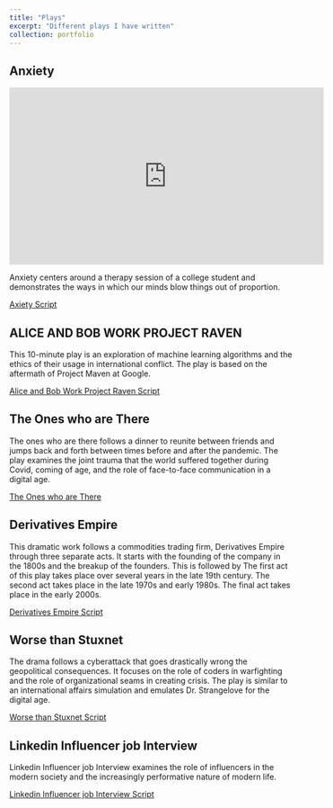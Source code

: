 ```yaml
---
title: "Plays"
excerpt: "Different plays I have written"
collection: portfolio
---
```


## Anxiety

<iframe width="560" height="315" src="https://www.youtube.com/embed/EbFLNuMhFMU?si=gcNafNFHDdq3P2dQ" title="YouTube video player" frameborder="0" allow="accelerometer; autoplay; clipboard-write; encrypted-media; gyroscope; picture-in-picture; web-share" referrerpolicy="strict-origin-when-cross-origin" allowfullscreen></iframe>

Anxiety centers around a therapy session of a college student and demonstrates the ways in which our minds blow things out of proportion.

[Axiety Script](/files/Anxiety.docx)

## ALICE AND BOB WORK PROJECT RAVEN

This 10-minute play is an exploration of machine learning algorithms and the ethics of their usage in international conflict. The play is based on the aftermath of Project Maven at Google.

[Alice and Bob Work Project Raven Script](/files/CompetitionPlay.docx)

## The Ones who are There

The ones who are there follows a dinner to reunite between friends and jumps back and forth between times before and after the pandemic. The play examines the joint trauma that the world suffered together during Covid, coming of age, and the role of face-to-face communication in a digital age.

[The Ones who are There](/files/Theoneswhoarethere.docx)

## Derivatives Empire

This dramatic work follows a commodities trading firm, Derivatives Empire through three separate acts. It starts with the founding of the company in the 1800s and the breakup of the founders. This is followed by The first act of this play takes place over several years in the late 19th century. The second act takes place in the late 1970s and early 1980s. The final act takes place in the early 2000s.

[Derivatives Empire Script](/files/DerivativesEmpire.docx)

## Worse than Stuxnet

The drama follows a cyberattack that goes drastically wrong the geopolitical consequences. It focuses on the role of coders in warfighting and the role of organizational seams in creating crisis. The play is similar to an international affairs simulation and emulates Dr. Strangelove for the digital age.

[Worse than Stuxnet Script](/files/Stuxnet.docx)

## Linkedin Influencer job Interview

Linkedin Influencer job Interview examines the role of influencers in the modern society and the increasingly performative nature of modern life.

[Linkedin Influencer job Interview Script](/files/LinkedinInfluencerjobinterview.docx)
